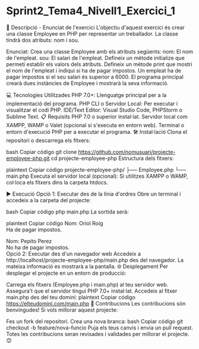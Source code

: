 # Sprint2_Tema4_Nivell1_Exercici_1


📄 Descripció - Enunciat de l'exercici
L'objectiu d'aquest exercici és crear una classe Employee en PHP per representar un treballador. La classe tindrà dos atributs: nom i sou.

Enunciat:
Crea una classe Employee amb els atributs següents:
nom: El nom de l'empleat.
sou: El salari de l'empleat.
Defineix un mètode initialize que permeti establir els valors dels atributs.
Defineix un mètode print que mostri el nom de l'empleat i indiqui si ha de pagar impostos. Un empleat ha de pagar impostos si el seu salari és superior a 6000.
El programa principal crearà dues instàncies de Employee i mostrarà la seva informació.

💻 Tecnologies Utilitzades
PHP 7.0+: Llenguatge principal per a la implementació del programa.
PHP CLI o Servidor Local: Per executar i visualitzar el codi PHP.
IDE/Text Editor: Visual Studio Code, PHPStorm o Sublime Text.
📋 Requisits
PHP 7.0 o superior instal·lat.
Servidor local com XAMPP, WAMP o Valet (opcional si s'executa en entorn web).
Terminal o entorn d'execució PHP per a executar el programa.
🛠️ Instal·lació
Clona el repositori o descarrega els fitxers:

bash
Copiar código
git clone https://github.com/nomusuari/projecte-employee-php.git
cd projecte-employee-php
Estructura dels fitxers:

plaintext
Copiar código
projecte-employee-php/
├── Employee.php
└── main.php
Executa el servidor local (opcional):
Si utilitzes XAMPP o WAMP, col·loca els fitxers dins la carpeta htdocs.

▶️ Execució
Opció 1: Executar des de la línia d'ordres
Obre un terminal i accedeix a la carpeta del projecte:

bash
Copiar código
php main.php
La sortida serà:

plaintext
Copiar código
Nom: Oriol Roig  
Ha de pagar impostos.  

Nom: Pepito Perez  
No ha de pagar impostos.  
Opció 2: Executar des d'un navegador web
Accedeix a http://localhost/projecte-employee-php/main.php des del navegador.
La mateixa informació es mostrarà a la pantalla.
🌐 Desplegament
Per desplegar el projecte en un entorn de producció:

Carrega els fitxers (Employee.php i main.php) al teu servidor web.
Assegura't que el servidor tingui PHP 7.0+ instal·lat.
Accedeix al fitxer main.php des del teu domini:
plaintext
Copiar código
https://elteudomini.com/main.php
🤝 Contribucions
Les contribucions són benvingudes! Si vols millorar aquest projecte:

Fes un fork del repositori.
Crea una nova branca:
bash
Copiar código
git checkout -b feature/nova-funcio
Puja els teus canvis i envia un pull request.
Totes les contribucions seran revisades i validades per millorar el projecte. 😊